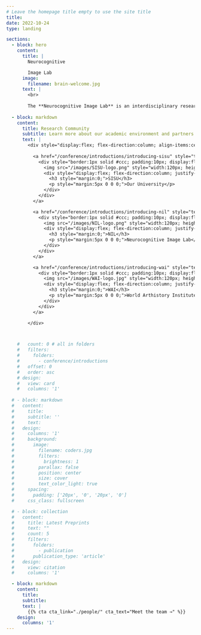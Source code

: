 ```yaml
---
# Leave the homepage title empty to use the site title
title:
date: 2022-10-24
type: landing

sections:
  - block: hero
    content:
      title: |
        Neurocognitive

        Image Lab
      image:
        filename: brain-welcome.jpg
      text: |
        <br>
        
        The **Neurocognitive Image Lab** is an interdisciplinary research hub at the forefront of brain science, neuroaesthetics, and visual cognition. Bridging disciplines across time and space, the lab explores how the brain encodes perception, aesthetics, and temporal experience, advancing innovative theories and applications in neuroscience, art, and intelligent interaction.
  
  - block: markdown
    content:
      title: Research Community
      subtitle: Learn more about our academic environment and partners
      text: |
        <div style="display:flex; flex-direction:column; align-items:center; gap:20px;">
          
          <a href="/conference/introductions/introducing-sisu" style="text-decoration:none; color:black; width:100%; max-width:600px;">
            <div style="border:1px solid #ccc; padding:10px; display:flex; align-items:flex-start; gap:15px;">
              <img src="/images/SISU-logo.png" style="width:120px; height:120px; object-fit:contain; flex-shrink:0;">
              <div style="display:flex; flex-direction:column; justify-content:flex-start;">
                <h3 style="margin:0;">SISU</h3>
                <p style="margin:5px 0 0 0;">Our University</p>
              </div>
            </div>
          </a>

          <a href="/conference/introductions/introducing-nil" style="text-decoration:none; color:black; width:100%; max-width:600px;">
            <div style="border:1px solid #ccc; padding:10px; display:flex; align-items:flex-start; gap:15px;">
              <img src="/images/NIL-logo.png" style="width:120px; height:120px; object-fit:contain; flex-shrink:0;">
              <div style="display:flex; flex-direction:column; justify-content:flex-start;">
                <h3 style="margin:0;">NIL</h3>
                <p style="margin:5px 0 0 0;">Neurocognitive Image Lab</p>
              </div>
            </div>
          </a>

          <a href="/conference/introductions/introducing-wai" style="text-decoration:none; color:black; width:100%; max-width:600px;">
            <div style="border:1px solid #ccc; padding:10px; display:flex; align-items:flex-start; gap:15px;">
              <img src="/images/WAI-logo.jpg" style="width:120px; height:120px; object-fit:contain; flex-shrink:0;">
              <div style="display:flex; flex-direction:column; justify-content:flex-start;">
                <h3 style="margin:0;">WAI</h3>
                <p style="margin:5px 0 0 0;">World Arthistory Institute</p>
              </div>
            </div>
          </a>

        </div>



    #   count: 0 # all in folders
    #   filters:
    #     folders:
    #       - conference/introductions
    #   offset: 0
    #   order: asc
    # design:
    #   view: card
    #   columns: '1'
  
  # - block: markdown
  #   content:
  #     title:
  #     subtitle: ''
  #     text:
  #   design:
  #     columns: '1'
  #     background:
  #       image: 
  #         filename: coders.jpg
  #         filters:
  #           brightness: 1
  #         parallax: false
  #         position: center
  #         size: cover
  #         text_color_light: true
  #     spacing:
  #       padding: ['20px', '0', '20px', '0']
  #     css_class: fullscreen

  # - block: collection
  #   content:
  #     title: Latest Preprints
  #     text: ""
  #     count: 5
  #     filters:
  #       folders:
  #         - publication
  #       publication_type: 'article'
  #   design:
  #     view: citation
  #     columns: '1'

  - block: markdown
    content:
      title:
      subtitle:
      text: |
        {{% cta cta_link="./people/" cta_text="Meet the team →" %}}
    design:
      columns: '1'
---
```

